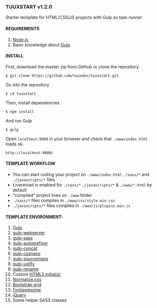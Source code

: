 ### TUUXSTART v1.2.0 ###

Starter template for HTML/CSS/JS projects with Gulp as task runner

#### REQUIREMENTS ####

1. [Node.js](https://nodejs.org/en/download/)
2. Basic knowledge about [Gulp](http://gulpjs.com/)

#### INSTALL ####

First, download the master zip from GitHub or clone the repository:
````
$ git clone https://github.com/tuuxdev/tuuxstart.git
````
Go into the repository
````
$ cd tuuxstart
````
Then, install dependencies
````
$ npm install
````
And run Gulp
````
$ gulp
````
Open `localhost:8080` in your browser and check that `./www/index.html` loads ok.
`````
http://localhost:8080/
`````
#### TEMPLATE WORKFLOW ####

- You can start coding your project on `./www/index.html` `./sass/*` and `./javascripts/*` files
- Livereload is enabled for `./sass/*` `./javascripts/*` & `./www/*.html` by default
- "compiled" project lives on `./www` folder
- `./sass/*` files compiles in `./www/css/style.min.css`
- `./javascripts/*` files compiles in `./www/js/plugins.min.js`

#### TEMPLATE ENVIRONMENT: ####

1. [Gulp](http://gulpjs.com/)
2. [gulp-webserver](https://www.npmjs.com/package/gulp-webserver)
3. [gulp-sass](https://www.npmjs.com/package/gulp-sass)
4. [gulp-autoprefixer](https://www.npmjs.com/package/gulp-autoprefixer)
5. [gulp-concat](https://www.npmjs.com/package/gulp-concat)
6. [gulp-cssnano](https://www.npmjs.com/package/gulp-cssnano)
7. [gulp-sourcemaps](https://www.npmjs.com/package/gulp-sourcemaps)
8. [gulp-uglify](https://www.npmjs.com/package/gulp-uglify)
9. [gulp-rename](https://www.npmjs.com/package/gulp-rename)
10. Custom [HTML5 initializr](http://www.initializr.com/) 
11. [Normalize.css](https://necolas.github.io/normalize.css/Normalize.css)
12. [Bootstrap grid](http://getbootstrap.com/css/#grid)
13. [Fontawesome](http://fontawesome.io/)
14. [jQuery](https://jquery.com/)
14. Some helper SASS classes